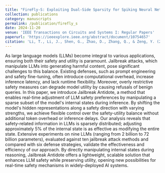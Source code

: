 ```yaml
---
title: "FireFly-S: Exploiting Dual-Side Sparsity for Spiking Neural Networks Acceleration with Reconfigurable Spatial Architecture"
collection: publications
category: manuscripts
permalink: /publication/firefly_s
date: 2024-11-20
venue: 'IEEE Transactions on Circuits and Systems I: Regular Papers'
paperurl: 'https://ieeexplore.ieee.org/abstract/document/10754657'
citation: 'Li, T., Li, J., Shen, G., Zhao, D., Zhang, Q., & Zeng, Y. (2024). FireFly-S: Exploiting Dual-Side Sparsity for Spiking Neural Networks Acceleration with Reconfigurable Spatial Architecture. IEEE Transactions on Circuits and Systems I: Regular Papers.'
---
```


As large language models (LLMs) become integral to various applications, ensuring both their safety and utility is paramount. Jailbreak attacks, which manipulate LLMs into generating harmful content, pose significant challenges to this balance. Existing defenses, such as prompt engineering and safety fine-tuning, often introduce computational overhead, increase inference latency, and lack runtime flexibility. Moreover, overly restrictive safety measures can degrade model utility by causing refusals of benign queries. In this paper, we introduce Jailbreak Antidote, a method that enables real-time adjustment of LLM safety preferences by manipulating a sparse subset of the model's internal states during inference. By shifting the model's hidden representations along a safety direction with varying strengths, we achieve flexible control over the safety-utility balance without additional token overhead or inference delays. Our analysis reveals that safety-related information in LLMs is sparsely distributed; adjusting approximately 5% of the internal state is as effective as modifying the entire state. Extensive experiments on nine LLMs (ranging from 2 billion to 72 billion parameters), evaluated against ten jailbreak attack methods and compared with six defense strategies, validate the effectiveness and efficiency of our approach. By directly manipulating internal states during reasoning, Jailbreak Antidote offers a lightweight, scalable solution that enhances LLM safety while preserving utility, opening new possibilities for real-time safety mechanisms in widely-deployed AI systems.